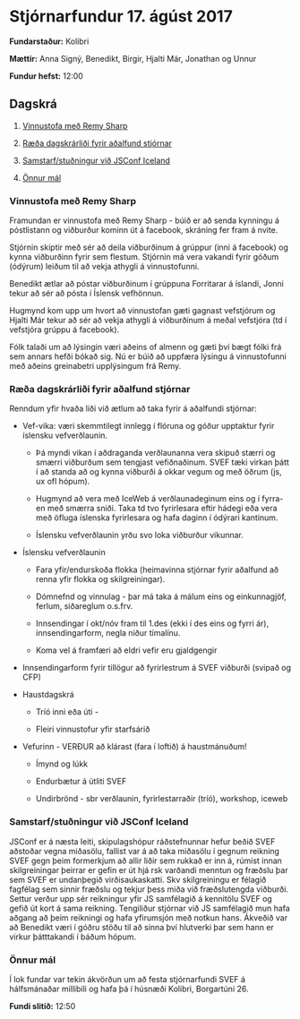 # Stjórnarfundur 17. ágúst 2017

**Fundarstaður:** Kolibri

**Mættir:** Anna Signý, Benedikt, Birgir, Hjalti Már, Jonathan og Unnur

**Fundur hefst:** 12:00

## Dagskrá

1. [Vinnustofa með Remy Sharp](#vinnustofa-með-remy-sharp)

2. [Ræða dagskrárliði fyrir aðalfund stjórnar](#ræða-dagskrárliði-fyrir-aðalfund-stjórnar)

3. [Samstarf/stuðningur við JSConf Iceland](#samstarfstuðningur-við-jsconf-iceland)

4. [Önnur mál](#Önnur-mál)

### Vinnustofa með Remy Sharp

Framundan er vinnustofa með Remy Sharp -
búið er að senda kynningu á póstlistann og viðburður kominn út á facebook, skráning fer fram á nvite.

Stjórnin skiptir með sér að deila viðburðinum á grúppur (inni á facebook) og kynna viðburðinn fyrir sem flestum.  Stjórnin má vera vakandi fyrir góðum (ódýrum) leiðum til að vekja athygli á vinnustofunni.

Benedikt ætlar að póstar viðburðinum í grúppuna Forritarar á íslandi, Jonni tekur að sér að pósta í Íslensk vefhönnun.

Hugmynd kom upp um hvort að vinnustofan gæti gagnast vefstjórum og Hjalti Már tekur að sér að vekja athygli á viðburðinum á meðal vefstjóra (td í vefstjóra grúppu á facebook).

Fólk talaði um að lýsingin væri aðeins of almenn og gæti því bægt fólki frá sem annars hefði bókað sig. Nú er búið að uppfæra lýsingu á vinnustofunni með aðeins greinabetri upplýsingum frá Remy.


### Ræða dagskrárliði fyrir aðalfund stjórnar

Renndum yfir hvaða liði við ætlum að taka fyrir á aðalfundi stjórnar:

- Vef-vika: væri skemmtilegt innlegg í flóruna og góður upptaktur fyrir íslensku vefverðlaunin.

  - Þá myndi vikan í aðdraganda verðlaunanna vera skipuð stærri og smærri viðburðum sem tengjast vefiðnaðinum. SVEF tæki virkan þátt í að standa að og kynna viðburði á okkar vegum og með öðrum (js, ux ofl hópum).

  - Hugmynd að vera með IceWeb á verðlaunadeginum eins og í fyrra- en með smærra sniði. Taka td tvo fyrirlesara eftir hádegi eða vera með öfluga íslenska fyrirlesara og hafa daginn í ódýrari kantinum.

  - Íslensku vefverðlaunin yrðu svo loka viðburður vikunnar.

- Íslensku vefverðlaunin
  - Fara yfir/endurskoða flokka (heimavinna stjórnar fyrir aðalfund að renna yfir flokka og skilgreiningar).

  - Dómnefnd og vinnulag - þar má taka á málum eins og einkunnagjöf, ferlum, siðareglum o.s.frv.

  - Innsendingar í okt/nóv fram til 1.des (ekki í des eins og fyrri ár), innsendingarform, negla niður tímalínu.

  - Koma vel á framfæri að eldri vefir eru gjaldgengir

- Innsendingarform fyrir tillögur að fyrirlestrum á SVEF viðburði (svipað og CFP)

- Haustdagskrá

  - Tríó inni eða úti -

  - Fleiri vinnustofur yfir starfsárið

- Vefurinn - VERÐUR að klárast (fara í loftið) á haustmánuðum!

  - Ímynd og lúkk

  - Endurbætur á útliti SVEF

  - Undirbrönd - sbr verðlaunin, fyrirlestarraðir (tríó), workshop, iceweb


### Samstarf/stuðningur við JSConf Iceland

JSConf er á næsta leiti, skipulagshópur ráðstefnunnar hefur beðið SVEF aðstoðar vegna miðasölu, fallist var á að taka miðasölu í gegnum reikning SVEF gegn þeim formerkjum að allir liðir sem rukkað er inn á, rúmist innan skilgreiningar þeirrar er gefin er út hjá rsk varðandi menntun og fræðslu þar sem SVEF er undanþegið virðisaukaskatti. Skv skilgreiningu er félagið fagfélag sem sinnir fræðslu og tekjur þess miða við fræðslutengda viðburði. Settur verður upp sér reikningur yfir JS samfélagið á kennitölu SVEF og gefið út kort á sama reikning. Tengiliður stjórnar við JS samfélagið mun hafa aðgang að þeim reikningi og hafa yfirumsjón með notkun hans. Ákveðið var að Benedikt væri í góðru stöðu til að sinna því hlutverki þar sem hann er virkur þátttakandi í báðum hópum.


### Önnur mál

Í lok fundar var tekin ákvörðun um að festa stjórnarfundi SVEF á hálfsmánaðar millibili og hafa þá í húsnæði Kolibri, Borgartúni 26.


**Fundi slitið:** 12:50
